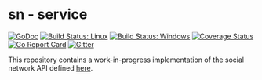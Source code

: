 # sn - service

[![GoDoc](https://godoc.org/github.com/sn/service?status.svg)](https://godoc.org/github.com/sn/service)
[![Build Status: Linux](https://travis-ci.org/sn/service.svg?branch=master)](https://travis-ci.org/sn/service)
[![Build Status: Windows](https://ci.appveyor.com/api/projects/status/vcvontw1aus6ixln/branch/master?svg=true)](https://ci.appveyor.com/project/zg/service/branch/master)
[![Coverage Status](https://codecov.io/gh/sn/service/branch/master/graph/badge.svg)](https://codecov.io/gh/sn/service)
[![Go Report Card](https://goreportcard.com/badge/github.com/sn/service)](https://goreportcard.com/report/github.com/sn/service)
[![Gitter](https://badges.gitter.im/join_chat.svg)](https://gitter.im/sn/service)

This repository contains a work-in-progress implementation of the social network API defined [here](https://github.com/sn/sn/blob/master/API.md).
